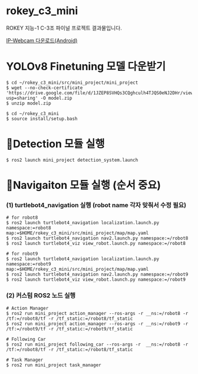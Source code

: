 # rokey_c3_mini

ROKEY 지능-1 C-3조 파이널 프로젝트 결과물입니다. 

[IP-Webcam 다운로드(Android)](https://play.google.com/store/apps/details?id=com.pas.webcam&hl=ko&pli=1)


# YOLOv8 Finetuning 모델 다운받기
```
$ cd ~/rokey_c3_mini/src/mini_project/mini_project
$ wget --no-check-certificate 'https://drive.google.com/file/d/1JZEP8SVHQs3CQghculh4TJQS0eNJ2DHr/view?usp=sharing' -O model.zip
$ unzip model.zip
```

```
$ cd ~/rokey_c3_mini
$ source install/setup.bash
```

# 👀Detection 모듈 실행

```
$ ros2 launch mini_project detection_system.launch
```


# 🤖Navigaiton 모듈 실행 (순서 중요)

### (1) turtlebot4_navigation 실행 (robot name 각자 맞춰서 수정 필요)
```
# for robot8
$ ros2 launch turtlebot4_navigation localization.launch.py namespace:=robot8 map:=$HOME/rokey_c3_mini/src/mini_project/map/map.yaml
$ ros2 launch turtlebot4_navigation nav2.launch.py namespace:=/robot8
$ ros2 launch turtlebot4_viz view_robot.launch.py namespace:=/robot8

# for robot9
$ ros2 launch turtlebot4_navigation localization.launch.py namespace:=robot9 map:=$HOME/rokey_c3_mini/src/mini_project/map/map.yaml
$ ros2 launch turtlebot4_navigation nav2.launch.py namespace:=/robot9
$ ros2 launch turtlebot4_viz view_robot.launch.py namespace:=/robot9
```

### (2) 커스텀 ROS2 노드 실행
```
# Action Manager
$ ros2 run mini_project action_manager --ros-args -r __ns:=/robot8 -r /tf:=/robot8/tf -r /tf_static:=/robot8/tf_static
$ ros2 run mini_project action_manager --ros-args -r __ns:=/robot9 -r /tf:=/robot9/tf -r /tf_static:=/robot9/tf_static

# Following Car
$ ros2 run mini_project following_car --ros-args -r  __ns:=/robot8 -r /tf:=/robot8/tf -r /tf_static:=/robot8/tf_static

# Task Manager
$ ros2 run mini_project task_manager
```
